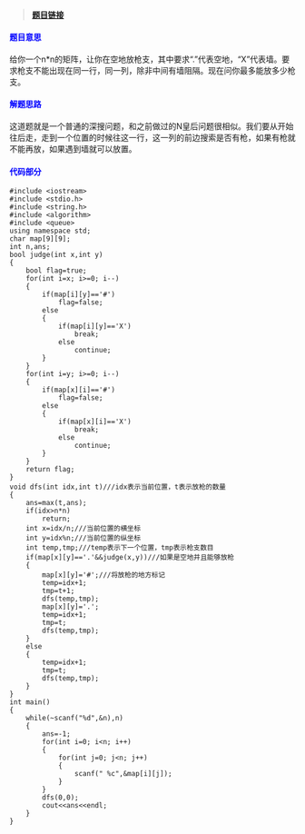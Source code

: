 > #### **[题目链接](http://acm.split.hdu.edu.cn/showproblem.php?pid=1045)**

#### <font color=blue>**题目意思**</font>
给你一个n*n的矩阵，让你在空地放枪支，其中要求“.”代表空地，“X”代表墙。要求枪支不能出现在同一行，同一列，除非中间有墙阻隔。现在问你最多能放多少枪支。

#### <font color=blue>**解题思路**</font>

这道题就是一个普通的深搜问题，和之前做过的N皇后问题很相似。我们要从开始往后走，走到一个位置的时候往这一行，这一列的前边搜索是否有枪，如果有枪就不能再放，如果遇到墙就可以放置。

#### <font color=blue>**代码部分**</font> 

```
#include <iostream>
#include <stdio.h>
#include <string.h>
#include <algorithm>
#include <queue>
using namespace std;
char map[9][9];
int n,ans;
bool judge(int x,int y)
{
    bool flag=true;
    for(int i=x; i>=0; i--)
    {
        if(map[i][y]=='#')
            flag=false;
        else
        {
            if(map[i][y]=='X')
                break;
            else
                continue;
        }
    }
    for(int i=y; i>=0; i--)
    {
        if(map[x][i]=='#')
            flag=false;
        else
        {
            if(map[x][i]=='X')
                break;
            else
                continue;
        }
    }
    return flag;
}
void dfs(int idx,int t)///idx表示当前位置，t表示放枪的数量
{
    ans=max(t,ans);
    if(idx>n*n)
        return;
    int x=idx/n;///当前位置的横坐标
    int y=idx%n;///当前位置的纵坐标
    int temp,tmp;///temp表示下一个位置，tmp表示枪支数目
    if(map[x][y]=='.'&&judge(x,y))///如果是空地并且能够放枪
    {
        map[x][y]='#';///将放枪的地方标记
        temp=idx+1;
        tmp=t+1;
        dfs(temp,tmp);
        map[x][y]='.';
        temp=idx+1;
        tmp=t;
        dfs(temp,tmp);
    }
    else
    {
        temp=idx+1;
        tmp=t;
        dfs(temp,tmp);
    }
}
int main()
{
    while(~scanf("%d",&n),n)
    {
        ans=-1;
        for(int i=0; i<n; i++)
        {
            for(int j=0; j<n; j++)
            {
                scanf(" %c",&map[i][j]);
            }
        }
        dfs(0,0);
        cout<<ans<<endl;
    }
}

```

